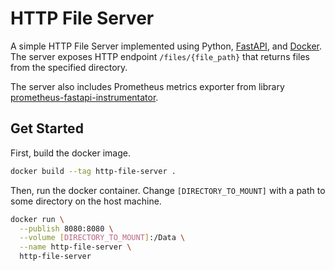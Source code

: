 # HTTP File Server

A simple HTTP File Server implemented using Python, [FastAPI](https://fastapi.tiangolo.com/), and [Docker](https://www.docker.com/).
The server exposes HTTP endpoint `/files/{file_path}` that returns files from the specified directory.

The server also includes Prometheus metrics exporter from library [prometheus-fastapi-instrumentator](https://github.com/trallnag/prometheus-fastapi-instrumentator).

## Get Started

First, build the docker image.
```bash
docker build --tag http-file-server .
```

Then, run the docker container. Change `[DIRECTORY_TO_MOUNT]` with a path to some directory on the host machine.  
```bash
docker run \
  --publish 8080:8080 \
  --volume [DIRECTORY_TO_MOUNT]:/Data \
  --name http-file-server \
  http-file-server
```
